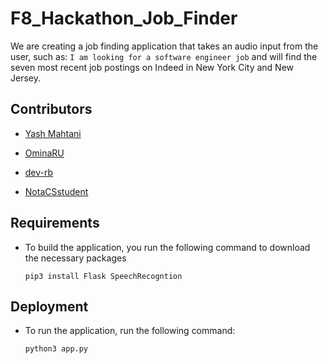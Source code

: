 # F8_Hackathon_Job_Finder

We are creating a job finding application that takes an audio input from the user, such as:
    ```
    I am looking for a software engineer job
    ```
and will find the seven most recent job postings on Indeed in New York City and New Jersey.

## Contributors

- [Yash Mahtani](https://github.com/gasperjw1)

- [OminaRU](https://github.com/OminaRU)

- [dev-rb](https://github.com/dev-rb)

- [NotaCSstudent](https://github.com/NotaCSstudent)

## Requirements

- To build the application, you run the following command to download the necessary packages 
    ```
    pip3 install Flask SpeechRecogntion
    ```
    
## Deployment

- To run the application, run the following command:
    ```
    python3 app.py
    ```

